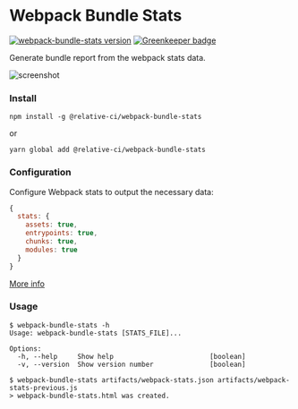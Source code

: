 # Webpack Bundle Stats

[![webpack-bundle-stats version](https://img.shields.io/npm/v/@relative-ci/webpack-bundle-stats.svg)](https://www.npmjs.com/package/@relative-ci/webpack-bundle-stats)
[![Greenkeeper badge](https://badges.greenkeeper.io/relative-ci/webpack-bundle-stats.svg)](https://greenkeeper.io/)

Generate bundle report from the webpack stats data.

![screenshot](https://www.dropbox.com/s/md4ttdf51lh7kt1/webpack-bundle-stats-screenshot.v4.jpg?raw=1)

### Install

```shell
npm install -g @relative-ci/webpack-bundle-stats
```

or

```shell
yarn global add @relative-ci/webpack-bundle-stats
```

### Configuration

Configure Webpack stats to output the necessary data:

```js
{
  stats: {
    assets: true,
    entrypoints: true,
    chunks: true,
    modules: true
  }
}
```

[More info](https://relative-ci.com/documentation/setup#1-configure-webpack)

### Usage

```shell
$ webpack-bundle-stats -h
Usage: webpack-bundle-stats [STATS_FILE]...

Options:
  -h, --help     Show help                        [boolean]
  -v, --version  Show version number              [boolean]
```

```shell
$ webpack-bundle-stats artifacts/webpack-stats.json artifacts/webpack-stats-previous.js
> webpack-bundle-stats.html was created.
```
